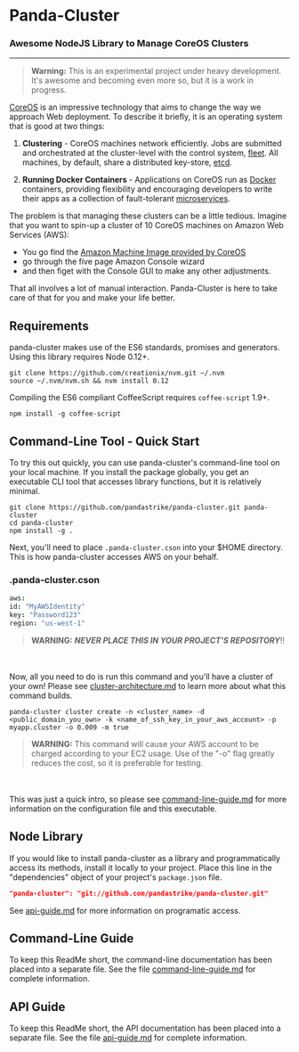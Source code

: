 Panda-Cluster
============

### Awesome NodeJS Library to Manage CoreOS Clusters
---
> **Warning:** This is an experimental project under heavy development.  It's awesome and becoming even more so, but it is a work in progress.

[CoreOS][1] is an impressive technology that aims to change the way we approach Web deployment.  To describe it briefly, it is an operating system that is good at two things:

1. **Clustering** - CoreOS machines network efficiently.  Jobs are submitted and orchestrated at the cluster-level with the control system, [fleet][2].  All machines, by default, share a distributed key-store, [etcd][3].

2. **Running Docker Containers** - Applications on CoreOS run as [Docker][4] containers, providing flexibility and encouraging developers to write their apps as a collection of fault-tolerant [microservices][5].


The problem is that managing these clusters can be a little tedious.  Imagine that you want to spin-up a cluster of 10 CoreOS machines on Amazon Web Services (AWS):
- You go find the [Amazon Machine Image provided by CoreOS][6]
- go through the five page Amazon Console wizard
- and then figet with the Console GUI to make any other adjustments.  

That all involves a lot of manual interaction. Panda-Cluster is here to take care of that for you and make your life better.


## Requirements
panda-cluster makes use of the ES6 standards, promises and generators.  Using this library requires Node 0.12+.

```shell
git clone https://github.com/creationix/nvm.git ~/.nvm
source ~/.nvm/nvm.sh && nvm install 0.12
```

Compiling the ES6 compliant CoffeeScript requires `coffee-script` 1.9+.
```shell
npm install -g coffee-script
```

## Command-Line Tool - Quick Start
To try this out quickly, you can use panda-cluster's command-line tool on your local machine.  If you install the package globally, you get an executable CLI tool that accesses library functions, but it is relatively minimal.

```
git clone https://github.com/pandastrike/panda-cluster.git panda-cluster
cd panda-cluster
npm install -g .
```

Next, you'll need to place `.panda-cluster.cson` into your $HOME directory.  This is how panda-cluster accesses AWS on your behalf.

### .panda-cluster.cson
```coffee
aws:
id: "MyAWSIdentity"
key: "Password123"
region: "us-west-1"
```
> **WARNING:** ***NEVER PLACE THIS IN YOUR PROJECT'S REPOSITORY***!!

<br><br>
Now, all you need to do is run this command and you'll have a cluster of your own!  Please see [cluster-architecture.md][9] to learn more about what this command builds.
```shell
panda-cluster cluster create -n <cluster_name> -d <public_domain_you_own> -k <name_of_ssh_key_in_your_aws_account> -p myapp.cluster -o 0.009 -m true
```

> **WARNING:** This command will cause *your* AWS account to be charged according to your EC2 usage.  Use of the "-o" flag greatly reduces the cost, so it is preferable for testing.


<br><br>
This was just a quick intro, so please see [command-line-guide.md][7] for more information on the configuration file and this executable.

## Node Library
If you would like to install panda-cluster as a library and programmatically access its methods, install it locally to your project.  Place this line in the "dependencies" object of your project's `package.json` file.

```json
"panda-cluster": "git://github.com/pandastrike/panda-cluster.git"
```

See [api-guide.md][8] for more information on programatic access.

## Command-Line Guide
To keep this ReadMe short, the command-line documentation has been placed into a separate file.  See the file [command-line-guide.md][7] for complete information.

## API Guide
To keep this ReadMe short, the API documentation has been placed into a separate file.  See the file [api-guide.md][8] for complete information.


[1]:https://coreos.com/
[2]:https://coreos.com/blog/cluster-level-container-orchestration/
[3]:https://coreos.com/using-coreos/etcd/
[4]:https://www.docker.com/
[5]:http://martinfowler.com/articles/microservices.html
[6]:https://coreos.com/docs/running-coreos/cloud-providers/ec2/
[7]:https://github.com/pandastrike/panda-cluster/blob/master/command-line-guide.md
[8]:https://github.com/pandastrike/panda-cluster/blob/master/api-guide.md
[9]:https://github.com/pandastrike/panda-cluster/blob/master/cluster-architecture.md
